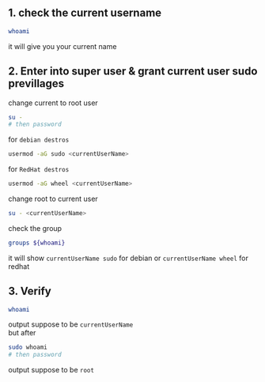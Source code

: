 ## 1. check the current username  
```bash
whoami
```  
it will give you your current name  
## 2. Enter into super user & grant current user sudo previllages  
change current to root user  
```bash
su -
# then password
```  
for `debian destros`  
```bash
usermod -aG sudo <currentUserName>
```  
for `RedHat destros`  
```bash
usermod -aG wheel <currentUserName>
```  
change root to current user  
```bash
su - <currentUserName>
```  
check the group  
```bash
groups ${whoami}
```  
it will show `currentUserName sudo` for debian or `currentUserName wheel` for redhat   

## 3. Verify  
```bash
whoami
```  
output suppose to be `currentUserName`  
but after  
```bash
sudo whoami
# then password
```  
output suppose to be `root`  



